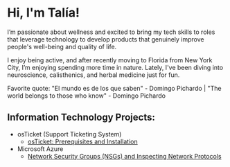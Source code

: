 # Hi, I'm Talía!

I’m passionate about wellness and excited to bring my tech skills to roles that leverage technology to develop products that genuinely improve people's well-being and quality of life.

I enjoy being active, and after recently moving to Florida from New York City, I’m enjoying spending more time in nature. Lately, I've been diving into neuroscience, calisthenics, and herbal medicine just for fun.

Favorite quote: "El mundo es de los que saben" - Domingo Pichardo | "The world belongs to those who know" - Domingo Pichardo

## Information Technology Projects:
- osTicket (Support Ticketing System)
  - [osTicket: Prerequisites and Installation](https://github.com/Tpichardo/osticket-prereq)
- Microsoft Azure
  - [Network Security Groups (NSGs) and Inspecting Network Protocols](https://github.com/Tpichardo/azure-network-protocols)



<!--
**Tpichardo/Tpichardo** is a ✨ _special_ ✨ repository because its `README.md` (this file) appears on your GitHub profile.

Here are some ideas to get you started:

- 🔭 I’m currently working on ...

- 👯 I’m looking to collaborate on ...
- 🤔 I’m looking for help with ...

- 📫 How to reach me: ...
- 😄 Pronouns: ...
- ⚡ Fun fact: ...
-->
